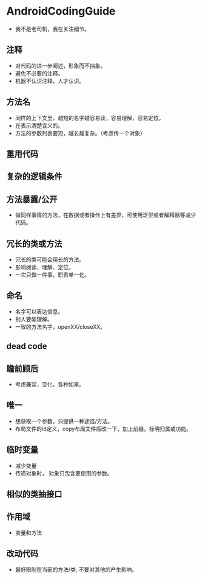 # AndroidCodingGuide
- 我不是老司机，我在关注细节。
## 注释
* 对代码的进一步阐述，形象而不抽象。
* 避免不必要的注释。
* 机器不认识注释，人才认识。

## 方法名
* 同样的上下文里，越短的名字越容易读，容易理解，容易定位。
* 在表示清楚含义的。
* 方法的参数列表要短，越长越复杂。（考虑传一个对象）

## 重用代码

## 复杂的逻辑条件

## 方法暴露/公开

* 做同样事情的方法，在数据或者操作上有差异，可使用泛型或者解释器等减少代码。

## 冗长的类或方法
* 冗长的类可能会用长的方法。
* 影响阅读、理解、定位。
* 一次只做一件事，职责单一化。
## 命名
* 名字可以表达信息。
* 别人要能理解。
* 一致的方法名字，openXX/closeXX。

## dead code

## 瞻前顾后
* 考虑兼容，变化，各种如果。

## 唯一
* 想获取一个参数，只提供一种途径/方法。
* 布局文件的id定义，copy布局文件后改一下，加上前缀，标明归属或功能。
## 临时变量
* 减少变量
* 传递对象时， 对象只包含要使用的参数。
## 相似的类抽接口
## 作用域
* 变量和方法
## 改动代码
* 最好限制在当前的方法/类, 不要对其他的产生影响。

